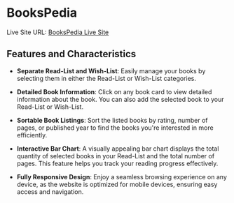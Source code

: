 # BooksPedia

Live Site URL: [BooksPedia Live Site](https://bookspedia-readers.netlify.app/)

## Features and Characteristics

- **Separate Read-List and Wish-List**: Easily manage your books by selecting them in either the Read-List or Wish-List categories.

- **Detailed Book Information**: Click on any book card to view detailed information about the book. You can also add the selected book to your Read-List or Wish-List.

- **Sortable Book Listings**: Sort the listed books by rating, number of pages, or published year to find the books you're interested in more efficiently.

- **Interactive Bar Chart**: A visually appealing bar chart displays the total quantity of selected books in your Read-List and the total number of pages. This feature helps you track your reading progress effectively.

- **Fully Responsive Design**: Enjoy a seamless browsing experience on any device, as the website is optimized for mobile devices, ensuring easy access and navigation.
